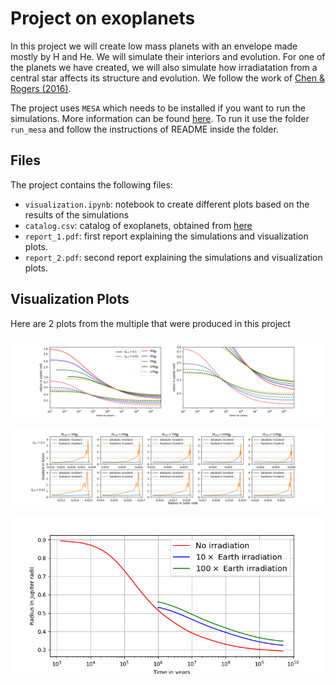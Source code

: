 # Project on exoplanets

In this project we will create low mass planets with an envelope made mostly by H and He. We will simulate their interiors and evolution. For one of the planets we have created, we will also simulate how irradiatation from a central star affects its structure and evolution. We follow the work of [Chen & Rogers (2016)](https://iopscience.iop.org/article/10.3847/0004-637X/831/2/180). 

The project uses `MESA` which needs to be installed if you want to run the simulations. More information can be found [here](https://docs.mesastar.org/en/release-r23.05.1/). To run it use the folder `run_mesa` and follow the instructions of README inside the folder.

## Files
The project contains the following files:
- `visualization.ipynb`: notebook to create different plots based on the results of the simulations
- `catalog.csv`: catalog of exoplanets, obtained from [here](http://exoplanet.eu/)
- `report_1.pdf`: first report explaining the simulations and visualization plots.
- `report_2.pdf`: second report explaining the simulations and visualization plots.

## Visualization Plots
Here are 2 plots from the multiple that were produced in this project 

![M-t](results/M-t_2.png)

![gradients](results/gradients.png)

![R-t](results/lab2_R-t_2.png)